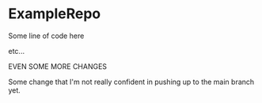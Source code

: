 # ExampleRepo


Some line of code here 

etc...


EVEN SOME MORE CHANGES

Some change that I'm not really confident in pushing up to the main branch yet.